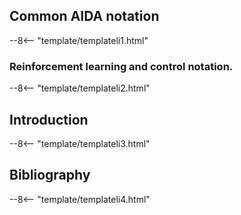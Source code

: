 ## Common AIDA notation
--8<-- "template/templateli1.html"

### Reinforcement learning and control notation.
--8<-- "template/templateli2.html"

## Introduction
--8<-- "template/templateli3.html"

## Bibliography
--8<-- "template/templateli4.html"


